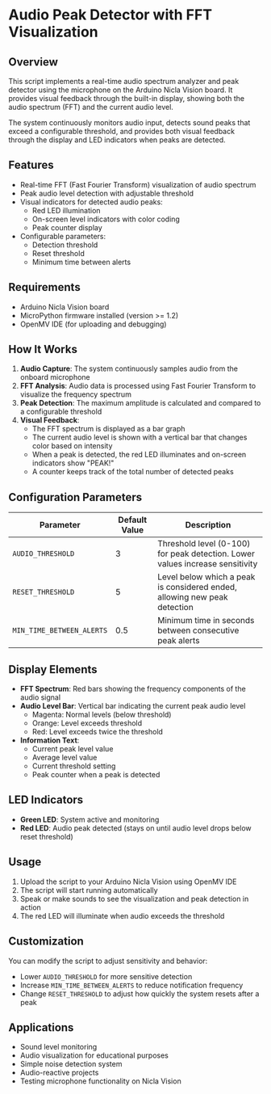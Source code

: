 # Audio Peak Detector with FFT Visualization

## Overview

This script implements a real-time audio spectrum analyzer and peak detector using the microphone on the Arduino Nicla Vision board. It provides visual feedback through the built-in display, showing both the audio spectrum (FFT) and the current audio level.

The system continuously monitors audio input, detects sound peaks that exceed a configurable threshold, and provides both visual feedback through the display and LED indicators when peaks are detected.

## Features

- Real-time FFT (Fast Fourier Transform) visualization of audio spectrum
- Peak audio level detection with adjustable threshold
- Visual indicators for detected audio peaks:
  - Red LED illumination
  - On-screen level indicators with color coding
  - Peak counter display
- Configurable parameters:
  - Detection threshold
  - Reset threshold
  - Minimum time between alerts

## Requirements

- Arduino Nicla Vision board
- MicroPython firmware installed (version >= 1.2)
- OpenMV IDE (for uploading and debugging)

## How It Works

1. **Audio Capture**: The system continuously samples audio from the onboard microphone
2. **FFT Analysis**: Audio data is processed using Fast Fourier Transform to visualize the frequency spectrum
3. **Peak Detection**: The maximum amplitude is calculated and compared to a configurable threshold
4. **Visual Feedback**:
   - The FFT spectrum is displayed as a bar graph
   - The current audio level is shown with a vertical bar that changes color based on intensity
   - When a peak is detected, the red LED illuminates and on-screen indicators show "PEAK!"
   - A counter keeps track of the total number of detected peaks

## Configuration Parameters

| Parameter | Default Value | Description |
|-----------|---------------|-------------|
| `AUDIO_THRESHOLD` | 3 | Threshold level (0-100) for peak detection. Lower values increase sensitivity |
| `RESET_THRESHOLD` | 5 | Level below which a peak is considered ended, allowing new peak detection |
| `MIN_TIME_BETWEEN_ALERTS` | 0.5 | Minimum time in seconds between consecutive peak alerts |

## Display Elements

- **FFT Spectrum**: Red bars showing the frequency components of the audio signal
- **Audio Level Bar**: Vertical bar indicating the current peak audio level
  - Magenta: Normal levels (below threshold)
  - Orange: Level exceeds threshold
  - Red: Level exceeds twice the threshold
- **Information Text**:
  - Current peak level value
  - Average level value
  - Current threshold setting
  - Peak counter when a peak is detected

## LED Indicators

- **Green LED**: System active and monitoring
- **Red LED**: Audio peak detected (stays on until audio level drops below reset threshold)

## Usage

1. Upload the script to your Arduino Nicla Vision using OpenMV IDE
2. The script will start running automatically
3. Speak or make sounds to see the visualization and peak detection in action
4. The red LED will illuminate when audio exceeds the threshold

## Customization

You can modify the script to adjust sensitivity and behavior:

- Lower `AUDIO_THRESHOLD` for more sensitive detection
- Increase `MIN_TIME_BETWEEN_ALERTS` to reduce notification frequency
- Change `RESET_THRESHOLD` to adjust how quickly the system resets after a peak

## Applications

- Sound level monitoring
- Audio visualization for educational purposes
- Simple noise detection system
- Audio-reactive projects
- Testing microphone functionality on Nicla Vision
